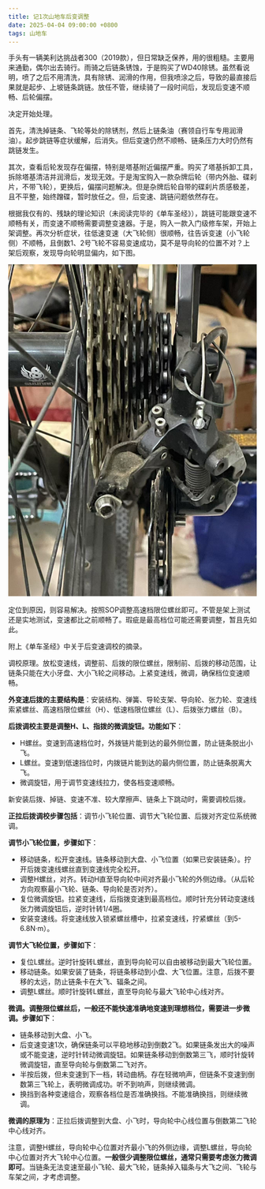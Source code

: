 ```yaml
---
title: 记1次山地车后变调整
date: 2025-04-04 09:00:00 +0800
tags: 山地车
---
```


手头有一辆美利达挑战者300（2019款），但日常缺乏保养，用的很粗糙。主要用来通勤，偶尔出去骑行。雨骑之后链条锈蚀，于是购买了WD40除锈。虽然看说明，喷了之后不用清洗，具有除锈、润滑的作用，但我喷涂之后，导致的最直接后果就是起步、上坡链条跳链。放任不管，继续骑了一段时间后，发现后变速不顺畅、后轮偏摆。

决定开始处理。

首先，清洗掉链条、飞轮等处的除锈剂，然后上链条油（赛领自行车专用润滑油）。起步跳链等症状缓解，后消失。但后变速仍然不顺畅、链条压力大时仍然有跳链发生。

其次，查看后轮发现存在偏摆，特别是塔基附近偏摆严重。购买了塔基拆卸工具，拆除塔基清洁并润滑后，发现无效。于是淘宝购入一款杂牌后轮（带内外胎、碟刹片，不带飞轮），更换后，偏摆问题解决。但是杂牌后轮自带的碟刹片质感极差，且不平整，始终蹭碟，暂时放任之。但，后变速、跳链问题依然存在。

根据我仅有的、残缺的理论知识（未阅读完毕的《单车圣经》），跳链可能跟变速不顺畅有关，而变速不顺畅需要调整变速器。于是，购入一款入门级修车架，开始上架调整。再次分析症状，往低速变速（大飞轮侧）很顺畅，往告诉变速（小飞轮侧）不顺畅，且倒数1、2号飞轮不容易变速成功，莫不是导向轮的位置不对？上架后观察，发现导向轮明显偏内，如下图。

![后变速导向轮](https://raw.githubusercontent.com/conanyangqun/blog-assets/main/images20250404092729238.jpeg)

定位到原因，则容易解决。按照SOP调整高速档限位螺丝即可。不管是架上测试还是实地测试，变速都比之前顺畅了。瑕疵是最高档位可能还需要调整，暂且先如此。

附上《单车圣经》中关于后变速调校的摘录。

调校原理。放松变速线，调整前、后拨的限位螺丝，限制前、后拨的移动范围，让链条只能在大小牙盘、大小飞轮之间移动。上紧变速线，微调，确保档位变速顺畅。

**外变速后拨的主要结构是**：安装结构、弹簧、导轮支架、导向轮、张力轮、变速线索紧螺丝、高速档限位螺丝（H）、低速档限位螺丝（L）、后拨张力螺丝（B）。

**后拨调校主要是调整H、L、指拨的微调旋钮。功能如下**：
- H螺丝。变速到高速档位时，外拨链片能到达的最外侧位置，防止链条脱出小飞。
- L螺丝。变速到低速挡位时，内拨链片能到达的最内侧位置，防止链条脱离大飞。
- 微调旋钮，用于调节变速线拉力，使各档变速顺畅。

新安装后拨、掉链、变速不准、较大摩擦声、链条上下跳动时，需要调校后拨。

**正拉后拨调校步骤包括**：调节小飞轮位置、调节大飞轮位置、后拨对齐定位系统微调。

**调节小飞轮位置，步骤如下**：
- 移动链条，松开变速线。链条移动到大盘、小飞位置（如果已安装链条）。拧开后拨变速线螺丝直到变速线完全松开。
- 调整H螺丝，对齐。转动H直至导向轮中间对齐最小飞轮的外侧边缘。（从后轮方向观察最小飞轮、链条、导向轮是否对齐）。
- 复位微调旋钮。拉紧变速线，后指拨变速到最高档位。顺时针充分转动变速线张力微调旋钮后，逆时针转1/4圈。
- 安装变速线。将变速线放入锁紧螺丝槽中，拉紧变速线，拧紧螺丝（到5-6.8N·m）。

**调节大飞轮位置，步骤如下**：
- 复位L螺丝。逆时针旋转L螺丝，直到导向轮可以自由被移动到最大飞轮位置。
- 移动链条。如果安装了链条，将链条移动到小盘、大飞位置。注意，后拨不要移的太远，防止链条卡在大飞、辐条之间。
- 调整L螺丝。顺时针旋转L螺丝，直至导向轮与最大飞轮中心线对齐。

**微调。调整限位螺丝后，一般还不能快速准确地变速到理想档位，需要进一步微调。步骤如下**：
- 链条移动到大盘、小飞。
- 后变速变速1次，确保链条可以平稳地移动到倒数2飞。如果链条发出大的噪声或不能变速，逆时针转动微调旋钮。如果链条移动到倒数第三飞，顺时针旋转微调旋钮，直至导向轮与倒数第二飞对齐。
- 半按后拨，但未变速到下一档，转动曲柄。存在轻微响声，但链条不变速到倒数第三飞轮上，表明微调成功。听不到响声，则继续微调。
- 换挡到各种变速组合，观察各档位是否准确换挡。不能准确换挡，则继续微调。

**微调的原理为**：正拉后拨调整到大盘、小飞时，导向轮中心线位置与倒数第二飞轮中心线对齐。

注意，调整H螺丝，导向轮中心位置对齐最小飞的外侧边缘，调整L螺丝，导向轮中心位置对齐大飞轮中心位置。**一般很少调整限位螺丝，通常只需要考虑张力微调即可**。当链条无法变速至最小飞轮、最大飞轮，链条掉入辐条与大飞之间、飞轮与车架之间，才考虑调整。
